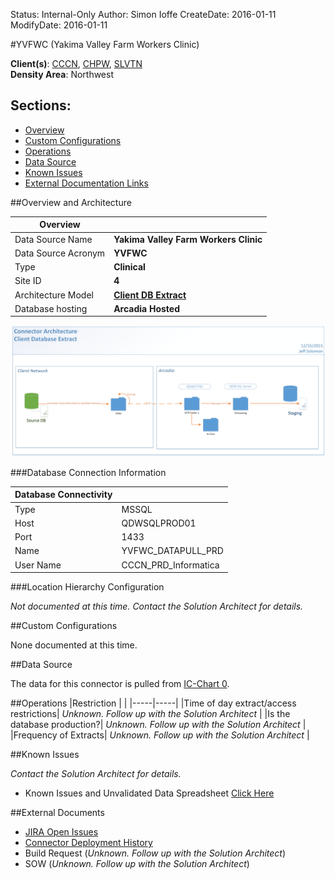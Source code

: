 Status: Internal-Only
Author: Simon Ioffe
CreateDate: 2016-01-11
ModifyDate: 2016-01-11


#YVFWC (Yakima Valley Farm Workers Clinic)

**Client(s)**: [CCCN](../CCCN.md), [CHPW](../CHPW.md), [SLVTN](../SLVTN.md)  
**Density Area**: Northwest   

## Sections:
* [Overview](#overview-and-architecture)
* [Custom Configurations](#custom-configurations)
* [Operations](#operations)
* [Data Source](#data-source)
* [Known Issues](#known-issues)
* [External Documentation Links](#external-documents)

##Overview and Architecture

| Overview ||
|-----|-----|
| Data Source Name| **Yakima Valley Farm Workers Clinic** |
| Data Source Acronym| **YVFWC** |
| Type | **Clinical** |
| Site ID | **4** |
| Architecture Model | [**Client DB Extract**](../../Tech_Delivery/Standard-Implementations/Client-DB-Extract.md)|
| Database hosting | **Arcadia Hosted** |


<a href="../../../img/Connector-Client-DB-Extract.png">![](../../img/Connector-Client-DB-Extract.png)</a>

###Database Connection Information  

|Database Connectivity||
|-----|-----|
|Type|MSSQL|
|Host|QDWSQLPROD01|
|Port|1433|
|Name|YVFWC_DATAPULL_PRD|
|User Name|CCCN_PRD_Informatica|  


###Location Hierarchy Configuration

*Not documented at this time. Contact the Solution Architect for details.*

##Custom Configurations

None documented at this time. 

##Data Source

The data for this connector is pulled from [IC-Chart 0](../../Tech_Delivery/EHR-Documentation/IC-Chart.md).

##Operations
|Restriction | |
|-----|-----|
|Time of day extract/access restrictions| *Unknown. Follow up with the Solution Architect* |
|Is the database production?| *Unknown. Follow up with the Solution Architect*  |
|Frequency of Extracts| *Unknown. Follow up with the Solution Architect*  |

##Known Issues

*Contact the Solution Architect for details.*

* Known Issues and Unvalidated Data Spreadsheet [Click Here](https://arcadia.app.box.com/files/0/f/1888547619/4._Client_Specific_Material)

##External Documents
- [JIRA Open Issues](https://jira.arcadiasolutions.com/issues/?jql=(labels%20%3D%20YVFWC%20or%20%22Data%20Source%20Acronym%22%20~%20YVFWC)%20and%20status%20!%3D%20Closed)
- [Connector Deployment History](https://github.com/arcadia/qdw/wiki/connector-version)
- Build Request (*Unknown. Follow up with the Solution Architect*)
- SOW (*Unknown. Follow up with the Solution Architect*)